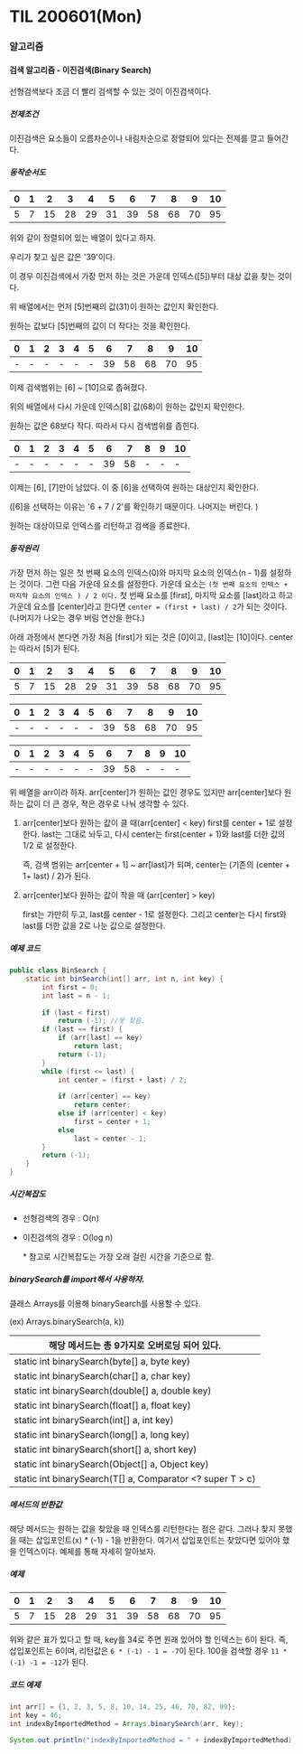 # TIL 200601(Mon)

### 알고리즘

#### 검색 알고리즘 - 이진검색(Binary Search)

선형검색보다 조금 더 빨리 검색할 수 있는 것이 이진검색이다.



##### 전제조건

 

이진검색은 요소들이 오름차순이나 내림차순으로 정렬되어 있다는 전제를 깔고 들어간다.

 

##### 동작순서도

 

| 0    | 1    | 2    | 3    | 4    | 5    | 6    | 7    | 8    | 9    | 10   |
| ---- | ---- | ---- | ---- | ---- | ---- | ---- | ---- | ---- | ---- | ---- |
| 5    | 7    | 15   | 28   | 29   | 31   | 39   | 58   | 68   | 70   | 95   |

 

위와 같이 정렬되어 있는 배열이 있다고 하자. 

우리가 찾고 싶은 값은 '39'이다. 

이 경우 이진검색에서 가장 먼저 하는 것은 가운데 인덱스([5])부터 대상 값을 찾는 것이다. 

위 배열에서는 먼저 [5]번째의 값(31)이 원하는 값인지 확인한다. 

원하는 값보다 [5]번째의 값이 더 작다는 것을 확인한다. 

 

| 0    | 1    | 2    | 3    | 4    | 5    | 6    | 7    | 8    | 9    | 10   |
| ---- | ---- | ---- | ---- | ---- | ---- | ---- | ---- | ---- | ---- | ---- |
| -    | -    | -    | -    | -    | -    | 39   | 58   | 68   | 70   | 95   |

 

이제 검색범위는 [6] ~ [10]으로 좁혀졌다. 

위의 배열에서 다시 가운데 인덱스[8] 값(68)이 원하는 값인지 확인한다. 

원하는 값은 68보다 작다. 따라서 다시 검색범위를 좁힌다. 

 

| 0    | 1    | 2    | 3    | 4    | 5    | 6    | 7    | 8    | 9    | 10   |
| ---- | ---- | ---- | ---- | ---- | ---- | ---- | ---- | ---- | ---- | ---- |
| -    | -    | -    | -    | -    | -    | 39   | 58   | -    | -    | -    |

 

이제는 [6], [7]만이 남았다. 이 중 [6]을 선택하여 원하는 대상인지 확인한다. 

([6]을 선택하는 이유는 '6 + 7 / 2'를 확인하기 때문이다. 나머지는 버린다. ) 

원하는 대상이므로 인덱스를 리턴하고 검색을 종료한다. 

 

##### 동작원리

 

가장 먼저 하는 일은 첫 번째 요소의 인덱스(0)와 마지막 요소의 인덱스(n - 1)를 설정하는 것이다. 그런 다음 가운데 요소를 설정한다. 가운데 요소는 `(첫 번째 요소의 인덱스 + 마지막 요소의 인덱스 ) / 2 이다.` 첫 번째 요소를 [first], 마지막 요소를 [last]라고 하고 가운데 요소를 [center]라고 한다면 `center = (first + last) / 2`가 되는 것이다.(나머지가 나오는 경우 버림 연산을 한다.) 

아래 과정에서 본다면 가장 처음 [first]가 되는 것은 [0]이고, [last]는 [10]이다. center는 따라서 [5]가 된다.  

  

| 0    | 1    | 2    | 3    | 4    | 5    | 6    | 7    | 8    | 9    | 10   |
| ---- | ---- | ---- | ---- | ---- | ---- | ---- | ---- | ---- | ---- | ---- |
| 5    | 7    | 15   | 28   | 29   | 31   | 39   | 58   | 68   | 70   | 95   |

| 0    | 1    | 2    | 3    | 4    | 5    | 6    | 7    | 8    | 9    | 10   |
| ---- | ---- | ---- | ---- | ---- | ---- | ---- | ---- | ---- | ---- | ---- |
| -    | -    | -    | -    | -    | -    | 39   | 58   | 68   | 70   | 95   |

| 0    | 1    | 2    | 3    | 4    | 5    | 6    | 7    | 8    | 9    | 10   |
| ---- | ---- | ---- | ---- | ---- | ---- | ---- | ---- | ---- | ---- | ---- |
| -    | -    | -    | -    | -    | -    | 39   | 58   | -    | -    | -    |

 

위 배열을 arr이라 하자. arr[center]가 원하는 값인 경우도 있지만 arr[center]보다 원하는 값이 더 큰 경우, 작은 경우로 나눠 생각할 수 있다. 

 

1. arr[center]보다 원하는 값이 클 때(arr[center] < key)
   first를 center + 1로 설정한다. last는 그대로 놔두고, 다시 center는 first(center + 1)와 last를 더한 값의  1/2 로 설정한다. 

   즉, 검색 범위는 arr[center + 1] ~ arr[last]가 되며, center는 (기존의 (center + 1+ last) / 2)가 된다.<br>

2. arr[center]보다 원하는 값이 작을 때 (arr[center] > key) 

   first는 가만히 두고, last를 center - 1로 설정한다. 그리고 center는 다시 first와 last를 더한 값을 2로 나눈 값으로 설정한다. 

 

##### 예제 코드

 

```java
public class BinSearch {
	static int binSearch(int[] arr, int n, int key) {
		int first = 0;
		int last = n - 1;
		
		if (last < first) 
			return (-1); //못 찾음.
		if (last == first) {
			if (arr[last] == key)
				return last;
			return (-1);	
		}
		while (first <= last) {
			int center = (first + last) / 2;
			
			if (arr[center] == key)
				return center;
			else if (arr[center] < key)
				first = center + 1;
			else
				last = center - 1;
		}
		return (-1);
	}
}
```

 

##### 시간복잡도

 

* 선형검색의 경우 : O(n)

* 이진검색의 경우 : O(log n)

  \* 참고로 시간복잡도는 가장 오래 걸린 시간을 기준으로 함.

 

##### binarySearch를 import해서 사용하자.

클래스 Arrays를 이용해 binarySearch를 사용할 수 있다.

(ex) Arrays.binarySearch(a, k))

| 해당 메서드는 총 9가지로 오버로딩 되어 있다.                 |
| ------------------------------------------------------------ |
| static int binarySearch(byte[] a, byte key)                  |
| static int binarySearch(char[] a, char key)                  |
| static int binarySearch(double[] a, double key)              |
| static int binarySearch(float[] a, float key)                |
| static int binarySearch(int[] a, int key)                    |
| static int binarySearch(long[] a, long key)                  |
| static int binarySearch(short[] a, short key)                |
| static int binarySearch(Object[] a, Object key)              |
| static <T> int binarySearch(T[] a, Comparator <? super T > c) |

 

##### 메서드의 반환값

 

해당 메서드는 원하는 값을 찾았을 때 인덱스를 리턴한다는 점은 같다. 그러나 찾지 못했을 때는 삽입포인트(x) * (-1) - 1을 반환한다. 여기서 삽입포인트는 찾았다면 있어야 했을 인덱스이다. 예제를 통해 자세히 알아보자.

 

##### 예제

 

| 0    | 1    | 2    | 3    | 4    | 5    | 6    | 7    | 8    | 9    | 10   |
| ---- | ---- | ---- | ---- | ---- | ---- | ---- | ---- | ---- | ---- | ---- |
| 5    | 7    | 15   | 28   | 29   | 31   | 39   | 58   | 68   | 70   | 95   |

 

위와 같은 표가 있다고 할 때, key를 34로 주면 원래 있어야 할 인덱스는 6이 된다. 즉, 삽입포인트는 6이며, 리턴값은 `6 * (-1) - 1 = -7`이 된다.  100을 검색할 경우 `11 * (-1) -1 = -12`가 된다.

 

##### 코드 예제

```java
int arr[] = {1, 2, 3, 5, 8, 10, 14, 25, 46, 70, 82, 99};
int key = 46;
int indexByImportedMethod = Arrays.binarySearch(arr, key);
	
System.out.println("indexByImportedMethod = " + indexByImportedMethod);

```




